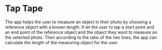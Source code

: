 # Tap Tape
The app helps the user to measure an object in their photo by choosing a reference object with a known length. It let the user to tap a start point and an end point of the reference object and the object they want to measure on the selected photo. Then according to the ratio of the two lines, the app can calculate the length of the measuring object for the user.
